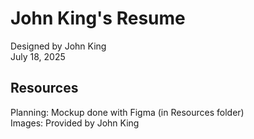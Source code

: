 # John King's Resume
Designed by John King <br />
July 18, 2025
## Resources
Planning: Mockup done with Figma (in Resources folder) <br />
Images: Provided by John King
